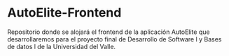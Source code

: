 # AutoElite-Frontend
Repositorio donde se alojará el frontend de la aplicación AutoElite que desarrollaremos para el proyecto final de Desarrollo de Software l y Bases de datos l de la Universidad del Valle.
